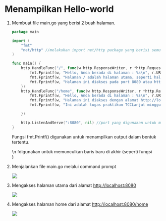 # Menampilkan Hello-world

1. Membuat file main.go yang berisi 2 buah halaman.

    ```go
    package main

    import (
        "fmt"
        "net/http" //melakukan import net/http package yang berisi semua fungsi dari protokol HTTP
    )

    func main() {
        http.HandleFunc("/", func(w http.ResponseWriter, r *http.Request) { //halaman utama
            fmt.Fprintf(w, "Hello, Anda berada di halaman : %s\n", r.URL.Path)
            fmt.Fprintf(w, "Halaman / adalah halaman utama, seperti halaman index pada php.\n")
            fmt.Fprintf(w, "Halaman ini diakses pada port 8080 atau http://localhost:8080")
        })
        http.HandleFunc("/home", func(w http.ResponseWriter, r *http.Request) { //halaman home
            fmt.Fprintf(w, "Hello, Anda berada di halaman : %s\n", r.URL.Path)
            fmt.Fprintf(w, "Halaman ini diakses dengan alamat http://localhost:8080/home\n")
            fmt.Fprintf(w, "Ini adalah tugas praktikum TCCLanjut minggu ke -7")

        })

        http.ListenAndServe(":8080", nil) //port yang digunakan untuk mengakses yaitu di http://localhost:8080
    }

    ```

    Fungsi fmt.Printf() digunakan untuk menampilkan output dalam bentuk tertentu.

    \n fdigunakan untuk memunculkan baris baru di akhir (seperti fungsi <br>) 

2. Menjalankan file main.go melalui command prompt

    ![](hello-world/1.1.jpg)

3. Mengakses halaman utama dari alamat [http://localhost:8080](http://localhost:8080)

    ![](hello-world/1.2.jpg)

4. Mengakses halaman home dari alamat [http://localhost:8080/home](http://localhost:8080/home)

    ![](hello-world/1.3.jpg)